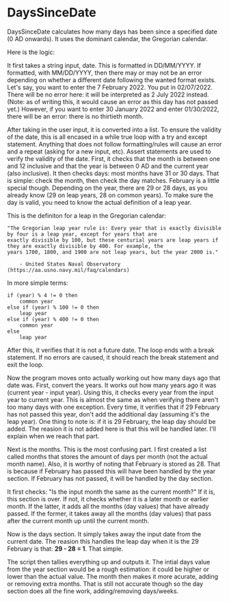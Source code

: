 # DaysSinceDate
DaysSinceDate calculates how many days has been since a specified date (0 AD onwards). It uses the dominant calendar, the Gregorian calendar.

Here is the logic:

It first takes a string input, date. This is formatted in DD/MM/YYYY. If formatted, with MM/DD/YYYY, then there may or may not be an error depending on
whether a different date following the wanted format exists. Let's say, you want to enter the 7 February 2022. You put in 02/07/2022. There will be no
error here: it will be interpreted as 2 July 2022 instead. (Note: as of writing this, it would cause an error as this day has not passed yet.) However,
if you want to enter 30 January 2022 and enter 01/30/2022, there will be an error: there is no thirtieth month.

After taking in the user input, it is converted into a list. To ensure the validity of the date, this is all encased in a while true loop with a try and
except statement. Anything that does not follow formatting/rules will cause an error and a repeat (asking for a new input, etc). Assert statements are used
to verify the validity of the date. First, it checks that the month is between one and 12 inclusive and that the year is between 0 AD and the current year
(also inclusive). It then checks days: most months have 31 or 30 days. That is simple: check the month, then check the day matches. February is a little
special though. Depending on the year, there are 29 or 28 days, as you already know (29 on leap years, 28 on common years). To make sure the day is valid,
you need to know the actual definition of a leap year.

This is the definiton for a leap in the Gregorian calendar:
  
    "The Gregorian leap year rule is: Every year that is exactly divisible by four is a leap year, except for years that are
    exactly divisible by 100, but these centurial years are leap years if they are exactly divisible by 400. For example, the
    years 1700, 1800, and 1900 are not leap years, but the year 2000 is."
    
        - United States Naval Observatory (https://aa.usno.navy.mil/faq/calendars)
    
In more simple terms:

    if (year) % 4 != 0 then
        common year
    else if (year) % 100 != 0 then
        leap year
    else if (year) % 400 != 0 then
        common year
    else
        leap year
        
After this, it verifies that it is not a future date. The loop ends with a break statement. If no errors are caused, it should reach the break statement and
exit the loop.

Now the program moves onto actually working out how many days ago that date was. First, convert the years. It works out how many years ago it was (current
year - input year). Using this, it checks every year from the input year to current year. This is almost the same as when verifying there aren't too many
days with one exception. Every time, it verifies that if 29 February has not passed this year, don't add the additional day (assuming it's the leap year).
One thing to note is: if it is 29 February, the leap day should be added. The reasion it is not added here is that this will be handled later. I'll explain
when we reach that part.

Next is the months. This is the most confusing part. I first created a list called months that stores the amount of days per month (not the actual month
name). Also, it is worthy of noting that February is stored as 28. That is because if February has passed this will have been handled by the year section.
If February has not passed, it will be handled by the day section. 

It first checks: "Is the input month the same as the current month?" If it is, this section is over. If not, it checks whether it is a later month or
earlier month. If the latter, it adds all the months (day values) that have already passed. If the former, it takes away all the months (day values) that
pass after the current month up until the current month.

Now is the days section. It simply takes away the input date from the current date. The reasion this handles the leap day when it is the 29 February is
that: **29 - 28 = 1**. That simple.

The script then tallies everything up and outputs it. The intial days value from the year section would be a rough estimation: it could be higher or lower
than the actual value. The month then makes it more acurate, adding or removing extra months. That is still not accurate though so the day section does all
the fine work, adding/removing days/weeks.
